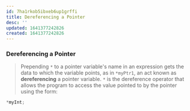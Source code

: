 ```yaml
---
id: 7ha1rkob5ibxeb6up1grffi
title: Dereferencing a Pointer
desc: ''
updated: 1641377242826
created: 1641377242826
---
```



### Dereferencing a Pointer

> Prepending `*` to a pointer variable's name in an expression gets the data to which the variable points, as in `*myPtr1`, an act known as **dereferencing** a pointer variable. `*` is the dereference operator that allows the program to access the value pointed to by the pointer using the form:

```cpp
*myInt;
```
